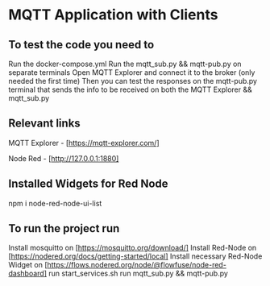 # MQTT Application with Clients

## To test the code you need to

Run the docker-compose.yml
Run the mqtt_sub.py && mqtt-pub.py on separate terminals
Open MQTT Explorer and connect it to the broker (only needed the first time)
Then you can test the responses on the mqtt-pub.py terminal that sends the info to be received on both the MQTT Explorer && mqtt_sub.py

## Relevant links

MQTT Explorer - [https://mqtt-explorer.com/]

Node Red - [http://127.0.0.1:1880]

## Installed Widgets for Red Node

npm i node-red-node-ui-list

## To run the project run

Install mosquitto on [https://mosquitto.org/download/]
Install Red-Node on [https://nodered.org/docs/getting-started/local]
Install necessary Red-Node Widget on [https://flows.nodered.org/node/@flowfuse/node-red-dashboard]
run start_services.sh
run mqtt_sub.py && mqtt-pub.py
